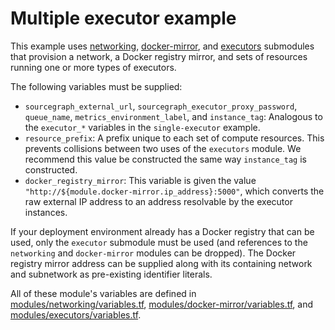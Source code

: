 # Multiple executor example

This example uses [networking](https://registry.terraform.io/modules/sourcegraph/executors/google/5.4.0/submodules/networking), [docker-mirror](https://registry.terraform.io/modules/sourcegraph/executors/google/5.4.0/submodules/docker-mirror), and [executors](https://registry.terraform.io/modules/sourcegraph/executors/google/5.4.0/submodules/executors) submodules that provision a network, a Docker registry mirror, and sets of resources running one or more types of executors.

The following variables must be supplied:

- `sourcegraph_external_url`, `sourcegraph_executor_proxy_password`, `queue_name`, `metrics_environment_label`, and `instance_tag`: Analogous to the `executor_*` variables in the `single-executor` example.
- `resource_prefix`: A prefix unique to each set of compute resources. This prevents collisions between two uses of the `executors` module. We recommend this value be constructed the same way `instance_tag` is constructed.
- `docker_registry_mirror`: This variable is given the value `"http://${module.docker-mirror.ip_address}:5000"`, which converts the raw external IP address to an address resolvable by the executor instances.

If your deployment environment already has a Docker registry that can be used, only the `executor` submodule must be used (and references to the `networking` and `docker-mirror` modules can be dropped). The Docker registry mirror address can be supplied along with its containing network and subnetwork as pre-existing identifier literals.

All of these module's variables are defined in [modules/networking/variables.tf](https://github.com/sourcegraph/terraform-google-executors/blob/v5.4.0/modules/networking/variables.tf), [modules/docker-mirror/variables.tf](https://github.com/sourcegraph/terraform-google-executors/blob/v5.4.0/modules/docker-mirror/variables.tf), and [modules/executors/variables.tf](https://github.com/sourcegraph/terraform-google-executors/blob/v5.4.0/modules/executors/variables.tf).
